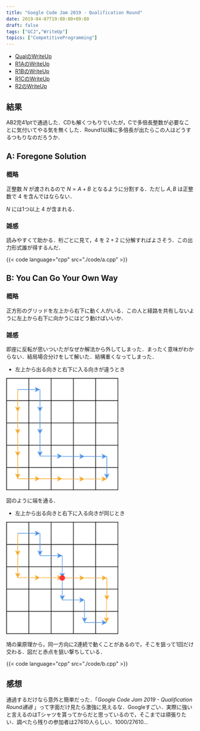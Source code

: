 ```yaml
---
title: "Google Code Jam 2019 - Qualification Round"
date: 2019-04-07T19:00:00+09:00
draft: false
tags: ["GCJ","WriteUp"]
topics: ["CompetitiveProgramming"]
---
```


- [QualのWriteUp](../07)
- [R1AのWriteUp](../13)
- [R1BのWriteUp](../29)
- [R1CのWriteUp](../../05/05)
- [R2のWriteUp](../../05/19)

## 結果
AB2完41ptで通過した．CDも解くつもりでいたが，Cで多倍長整数が必要なことに気付いてやる気を無くした．Round1以降に多倍長が出たらこの人はどうするつもりなのだろうか．

## A: Foregone Solution
### 概略
正整数 $N$ が渡されるので $N=A+B$ となるように分割する．ただし $A,B$ は正整数で $4$ を含んではならない．

$N$ には1つ以上 $4$ が含まれる．

### 雑感
読みやすくて助かる．桁ごとに見て，$4$ を $2+2$ に分解すればよさそう．この出力形式誰が得するんだ．

{{< code language="cpp" src="./code/a.cpp" >}}

## B: You Can Go Your Own Way
### 概略
正方形のグリッドを左上から右下に動く人がいる．この人と経路を共有しないように左上から右下に向かうにはどう動けばいいか．

### 雑感
即座に反転が思いついたがなぜか解法から外してしまった．まったく意味がわからない．結局場合分けをして解いた．結構重くなってしまった．

- 左上から出る向きと右下に入る向きが違うとき

<img src="./images/ES.png" width="300px">

図のように端を通る．

- 左上から出る向きと右下に入る向きが同じとき

<img src="./images/EE.png" width="300px">

鳩の巣原理から，同一方向に2連続で動くことがあるので，そこを狙って1回だけ交わる．図だと赤点を狙い撃ちしている．

{{< code language="cpp" src="./code/b.cpp" >}}

## 感想
通過するだけなら意外と簡単だった．「*Google Code Jam 2019 - Qualification Round通過* 」って字面だけ見たら激強に見えるな．Googleすごい．実際に強いと言えるのはTシャツを貰ってからだと思っているので，そこまでは頑張りたい．調べたら残りの参加者は27610人らしい．1000/27610…
